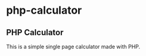 # php-calculator
<h2>PHP Calculator</h2>
<p>This is a simple single page calculator made with PHP.</p>